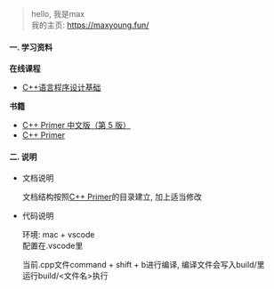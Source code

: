 > hello, 我是max  
> 我的主页: <https://maxyoung.fun/>

#### 一. 学习资料

**在线课程**
- [C++语言程序设计基础](https://www.xuetangx.com/course/THU08091000247/10322314)

**书籍**
- [C++ Primer 中文版（第 5 版）](https://book.douban.com/subject/25708312/)
- [C++ Primer](https://book.douban.com/subject/10505113/)

#### 二. 说明

- 文档说明

  文档结构按照[C++ Primer](https://book.douban.com/subject/10505113/)的目录建立, 加上适当修改

- 代码说明

  环境: mac + vscode  
  配置在.vscode里  

  当前.cpp文件command + shift + b进行编译, 编译文件会写入build/里  
  运行build/<文件名>执行
